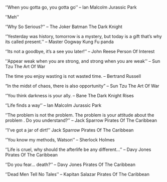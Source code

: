 ‘’When you gotta go, you gotta go’’ – Ian Malcolm Jurassic Park

’’Meh’’

‘’Why So Serious?’’ – The Joker  Batman The Dark Knight

‘’Yesterday was history, tomorrow is a mystery, but today is a gift that’s why its called present.’’ – Master Oogway Kung Fu panda

‘’Its not a goodbye, it’s a see you later!’’ – John Reese Person Of Interest

''Appear weak when you are strong, and strong when you are weak'' – Sun Tzu The Art Of War

The time you enjoy wasting is not wasted time. – Bertrand Russell

“In the midst of chaos, there is also opportunity” – Sun Tzu The Art Of War

‘’You think darkness is your ally. – Bane The Dark Knight Rises

‘’Life finds a way’’ – Ian Malcolm Jurassic Park

‘’The problem is not the problem. The problem is your attitude about the problem . Do you understand?’’ – Jack Sparrow Pirates Of The Caribbean

‘’I’ve got a jar of dirt!’’ Jack Sparrow Pirates Of The Caribbean

‘’You know my methods, Watson’’ – Sherlock Holmes

‘’Life is cruel, why should the afterlife be any different…’’ – Davy Jones Pirates Of The Caribbean

‘’Do you fear… death?’’ – Davy Jones Pirates Of The Caribbean

‘’Dead Men Tell No Tales’’ – Kapitan Salazar Pirates Of The Caribbean
